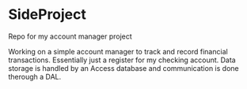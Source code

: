 # SideProject
Repo for my account manager project

Working on a simple account manager to track and record financial transactions. Essentially just a register for my checking account. Data storage is handled by an Access database and communication is done therough a DAL.
